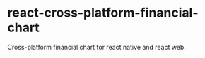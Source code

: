 # react-cross-platform-financial-chart
Cross-platform financial chart for react native and react web.

